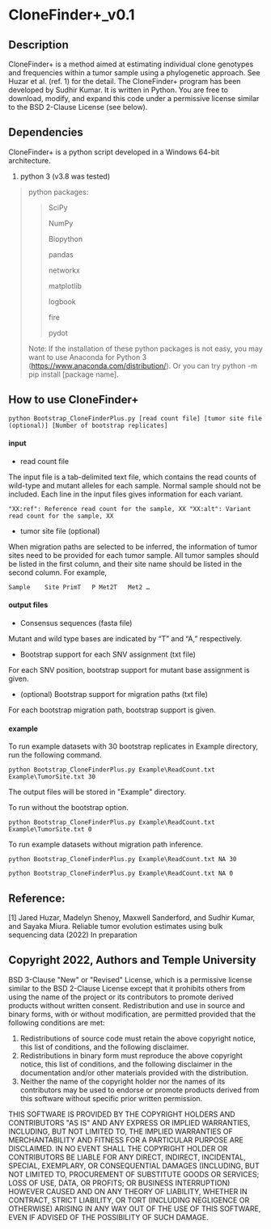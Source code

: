 # CloneFinder+_v0.1

## Description
CloneFinder+ is a method aimed at estimating individual clone genotypes and frequencies within a tumor sample using a phylogenetic approach. See Huzar et al. (ref. 1) for the detail. The CloneFinder+ program has been developed by Sudhir Kumar. It is written in Python. You are free to download, modify, and expand this code under a permissive license similar to the BSD 2-Clause License (see below).

## Dependencies
CloneFinder+ is a python script developed in a Windows 64-bit architecture.
1. python 3 (v3.8 was tested)
 > python packages: 
 >>  SciPy
 >>
 >>  NumPy 
 >>
 >>  Biopython 
 >>
 >>  pandas 
 >>
 >>  networkx  
 >>  
 >>  matplotlib 
 >>
 >>  logbook
 >>
 >>  fire 
 >>
 >> pydot
 >>
 >Note: If the installation of these python packages is not easy, you may want to use Anaconda for Python 3 (https://www.anaconda.com/distribution/). Or you can try python -m pip install [package name].

## How to use CloneFinder+

`python Bootstrap_CloneFinderPlus.py [read count file] [tumor site file (optional)] [Number of bootstrap replicates] `

#### input 
- read count file
 
 The input file is a tab-delimited text file, which contains the read counts of wild-type and mutant alleles for each sample. Normal sample should not be included. Each line in the input files gives information for each variant. 
 
 `"XX:ref": Reference read count for the sample, XX
"XX:alt": Variant read count for the sample, XX`
 
- tumor site file (optional)
 
 When migration paths are selected to be inferred, the information of tumor sites need to be provided for each tumor sample. All tumor samples should be listed in the first column, and their site name should be listed in the second column. For example,
 
 `Sample	Site
PrimT	P
Met2T	Met2
…`

#### output files
 - Consensus sequences (fasta file)
 
 Mutant and wild type bases are indicated by “T” and “A,” respectively. 
 - Bootstrap support for each SNV assignment (txt file)
 
For each SNV position, bootstrap support for mutant base assignment is given.

- (optional) Bootstrap support for migration paths (txt file)
 
 For each bootstrap migration path, bootstrap support is given.


#### example
 To run example datasets with 30 bootstrap replicates in Example directory, run the following command.
 
`python Bootstrap_CloneFinderPlus.py Example\ReadCount.txt Example\TumorSite.txt 30`

 The output files will be stored in "Example" directory.

To run without the bootstrap option.
 
`python Bootstrap_CloneFinderPlus.py Example\ReadCount.txt Example\TumorSite.txt 0`

To run example datasets without migration path inference.
 
`python Bootstrap_CloneFinderPlus.py Example\ReadCount.txt NA 30`

`python Bootstrap_CloneFinderPlus.py Example\ReadCount.txt NA 0`


## Reference:
[1] Jared Huzar, Madelyn Shenoy, Maxwell Sanderford, and Sudhir Kumar, and Sayaka Miura. Reliable tumor evolution  estimates using bulk sequencing data (2022) In preparation


## Copyright 2022, Authors and Temple University
BSD 3-Clause "New" or "Revised" License, which is a permissive license similar to the BSD 2-Clause License except that it prohibits others from using the name of the project or its contributors to promote derived products without written consent. 
Redistribution and use in source and binary forms, with or without modification, are permitted provided that the following conditions are met:
1. Redistributions of source code must retain the above copyright notice, this list of conditions, and the following disclaimer.
2. Redistributions in binary form must reproduce the above copyright notice, this list of conditions, and the following disclaimer in the documentation and/or other materials provided with the distribution.
3. Neither the name of the copyright holder nor the names of its contributors may be used to endorse or promote products derived from this software without specific prior written permission.

THIS SOFTWARE IS PROVIDED BY THE COPYRIGHT HOLDERS AND CONTRIBUTORS "AS IS" AND ANY EXPRESS OR IMPLIED WARRANTIES, INCLUDING, BUT NOT LIMITED TO, THE IMPLIED WARRANTIES OF MERCHANTABILITY AND FITNESS FOR A PARTICULAR PURPOSE ARE DISCLAIMED. IN NO EVENT SHALL THE COPYRIGHT HOLDER OR CONTRIBUTORS BE LIABLE FOR ANY DIRECT, INDIRECT, INCIDENTAL, SPECIAL, EXEMPLARY, OR CONSEQUENTIAL DAMAGES (INCLUDING, BUT NOT LIMITED TO, PROCUREMENT OF SUBSTITUTE GOODS OR SERVICES; LOSS OF USE, DATA, OR PROFITS; OR BUSINESS INTERRUPTION) HOWEVER CAUSED AND ON ANY THEORY OF LIABILITY, WHETHER IN CONTRACT, STRICT LIABILITY, OR TORT (INCLUDING NEGLIGENCE OR OTHERWISE) ARISING IN ANY WAY OUT OF THE USE OF THIS SOFTWARE, EVEN IF ADVISED OF THE POSSIBILITY OF SUCH DAMAGE.
